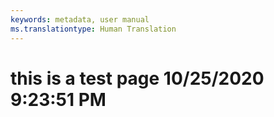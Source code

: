 ```yaml
---
keywords: metadata, user manual
ms.translationtype: Human Translation
---
```

# this is a test page 10/25/2020 9:23:51 PM
